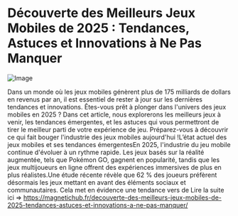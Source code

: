 # Découverte des Meilleurs Jeux Mobiles de 2025 : Tendances, Astuces et Innovations à Ne Pas Manquer

![Image](https://images.pexels.com/photos/3165335/pexels-photo-3165335.jpeg?auto=compress&cs=tinysrgb&h=650&w=940)

Dans un monde où les jeux mobiles génèrent plus de 175 milliards de dollars en revenus par an, il est essentiel de rester à jour sur les dernières tendances et innovations. Êtes-vous prêt à plonger dans l'univers des jeux mobiles en 2025 ? Dans cet article, nous explorerons les meilleurs jeux à venir, les tendances émergentes, et les astuces qui vous permettront de tirer le meilleur parti de votre expérience de jeu. Préparez-vous à découvrir ce qui fait bouger l'industrie des jeux mobiles aujourd'hui !L’état actuel des jeux mobiles et ses tendances émergentesEn 2025, l'industrie du jeu mobile continue d'évoluer à un rythme rapide. Les jeux basés sur la réalité augmentée, tels que Pokémon GO, gagnent en popularité, tandis que les jeux multijoueurs en ligne offrent des expériences immersives de plus en plus réalistes.Une étude récente révèle que 62 % des joueurs préfèrent désormais les jeux mettant en avant des éléments sociaux et communautaires. Cela met en évidence une tendance vers de Lire la suite ici => https://magnetichub.fr/decouverte-des-meilleurs-jeux-mobiles-de-2025-tendances-astuces-et-innovations-a-ne-pas-manquer/
